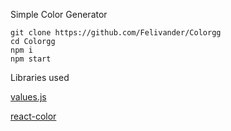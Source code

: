 Simple Color Generator

```
git clone https://github.com/Felivander/Colorgg
cd Colorgg
npm i
npm start
```

Libraries used





[values.js](https://github.com/noeldelgado/values.js)



[react-color](https://www.npmjs.com/package/react-color)


